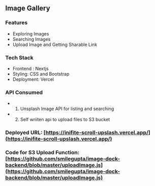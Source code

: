 ## Image Gallery
### Features
- Exploring Images
- Searching Images
- Upload Image and Getting Sharable Link

### Tech Stack
- Frontend : Nextjs
- Styling: CSS and Bootstrap
- Deployment: Vercel

### API Consumed
- 1) Unsplash Image API for listing and searching
- 2) Self wriiten api to upload files to S3 bucket

### Deployed URL: [https://inifite-scroll-upslash.vercel.app/](https://inifite-scroll-upslash.vercel.app/)

### Code for S3 Upload Function: [https://github.com/smilegupta/image-dock-backend/blob/master/uploadImage.js](https://github.com/smilegupta/image-dock-backend/blob/master/uploadImage.js)